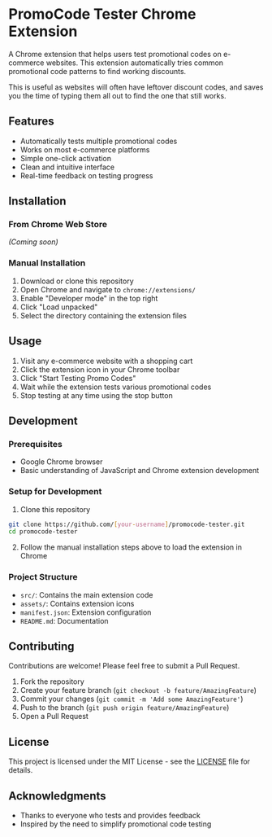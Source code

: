 # PromoCode Tester Chrome Extension

A Chrome extension that helps users test promotional codes on e-commerce websites. This extension automatically tries common promotional code patterns to find working discounts.

This is useful as websites will often have leftover discount codes, and saves you the time of typing them all out to find the one that still works.

## Features

- Automatically tests multiple promotional codes
- Works on most e-commerce platforms
- Simple one-click activation
- Clean and intuitive interface
- Real-time feedback on testing progress

## Installation

### From Chrome Web Store
*(Coming soon)*

### Manual Installation
1. Download or clone this repository
2. Open Chrome and navigate to `chrome://extensions/`
3. Enable "Developer mode" in the top right
4. Click "Load unpacked"
5. Select the directory containing the extension files

## Usage

1. Visit any e-commerce website with a shopping cart
2. Click the extension icon in your Chrome toolbar
3. Click "Start Testing Promo Codes"
4. Wait while the extension tests various promotional codes
5. Stop testing at any time using the stop button

## Development

### Prerequisites
- Google Chrome browser
- Basic understanding of JavaScript and Chrome extension development

### Setup for Development
1. Clone this repository
```bash
git clone https://github.com/[your-username]/promocode-tester.git
cd promocode-tester
```

2. Follow the manual installation steps above to load the extension in Chrome

### Project Structure
- `src/`: Contains the main extension code
- `assets/`: Contains extension icons
- `manifest.json`: Extension configuration
- `README.md`: Documentation

## Contributing

Contributions are welcome! Please feel free to submit a Pull Request.

1. Fork the repository
2. Create your feature branch (`git checkout -b feature/AmazingFeature`)
3. Commit your changes (`git commit -m 'Add some AmazingFeature'`)
4. Push to the branch (`git push origin feature/AmazingFeature`)
5. Open a Pull Request

## License

This project is licensed under the MIT License - see the [LICENSE](LICENSE) file for details.

## Acknowledgments

- Thanks to everyone who tests and provides feedback
- Inspired by the need to simplify promotional code testing